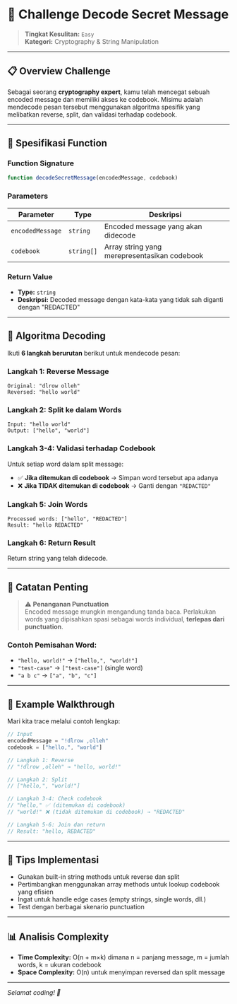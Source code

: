 # 🔐 Challenge Decode Secret Message

> **Tingkat Kesulitan:** `Easy`  
> **Kategori:** Cryptography & String Manipulation

---

## 📋 Overview Challenge

Sebagai seorang **cryptography expert**, kamu telah mencegat sebuah encoded message dan memiliki akses ke codebook. Misimu adalah mendecode pesan tersebut menggunakan algoritma spesifik yang melibatkan reverse, split, dan validasi terhadap codebook.

---

## 🎯 Spesifikasi Function

### Function Signature
```javascript
function decodeSecretMessage(encodedMessage, codebook)
```

### Parameters

| Parameter | Type | Deskripsi |
|-----------|------|-----------|
| `encodedMessage` | `string` | Encoded message yang akan didecode |
| `codebook` | `string[]` | Array string yang merepresentasikan codebook |

### Return Value
- **Type:** `string`
- **Deskripsi:** Decoded message dengan kata-kata yang tidak sah diganti dengan "REDACTED"

---

## 🔧 Algoritma Decoding

Ikuti **6 langkah berurutan** berikut untuk mendecode pesan:

### Langkah 1: Reverse Message
```
Original: "dlrow olleh"
Reversed: "hello world"
```

### Langkah 2: Split ke dalam Words
```
Input: "hello world"
Output: ["hello", "world"]
```

### Langkah 3-4: Validasi terhadap Codebook
Untuk setiap word dalam split message:
- ✅ **Jika ditemukan di codebook** → Simpan word tersebut apa adanya
- ❌ **Jika TIDAK ditemukan di codebook** → Ganti dengan `"REDACTED"`

### Langkah 5: Join Words
```
Processed words: ["hello", "REDACTED"]
Result: "hello REDACTED"
```

### Langkah 6: Return Result
Return string yang telah didecode.

---

## 📝 Catatan Penting

> ⚠️ **Penanganan Punctuation**  
> Encoded message mungkin mengandung tanda baca. Perlakukan words yang dipisahkan spasi sebagai words individual, **terlepas dari punctuation**.

### Contoh Pemisahan Word:
- `"hello, world!"` → `["hello,", "world!"]`
- `"test-case"` → `["test-case"]` (single word)
- `"a b c"` → `["a", "b", "c"]`

---

## 🧪 Example Walkthrough

Mari kita trace melalui contoh lengkap:

```javascript
// Input
encodedMessage = "!dlrow ,olleh"
codebook = ["hello,", "world"]

// Langkah 1: Reverse
// "!dlrow ,olleh" → "hello, world!"

// Langkah 2: Split
// ["hello,", "world!"]

// Langkah 3-4: Check codebook
// "hello," ✅ (ditemukan di codebook)
// "world!" ❌ (tidak ditemukan di codebook) → "REDACTED"

// Langkah 5-6: Join dan return
// Result: "hello, REDACTED"
```

---

## 🚀 Tips Implementasi

- Gunakan built-in string methods untuk reverse dan split
- Pertimbangkan menggunakan array methods untuk lookup codebook yang efisien
- Ingat untuk handle edge cases (empty strings, single words, dll.)
- Test dengan berbagai skenario punctuation

---

## 📊 Analisis Complexity

- **Time Complexity:** O(n + m×k) dimana n = panjang message, m = jumlah words, k = ukuran codebook
- **Space Complexity:** O(n) untuk menyimpan reversed dan split message

---

*Selamat coding! 🎉*
